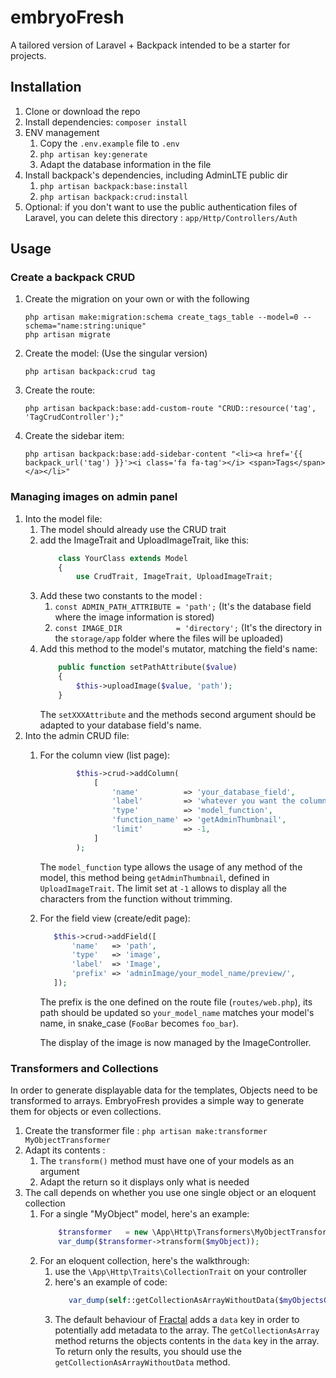 # embryoFresh
A tailored version of Laravel + Backpack intended to be a starter for projects.

## Installation

1. Clone or download the repo
2. Install dependencies: `composer install`
3. ENV management
    1. Copy the `.env.example` file to `.env`
    2. `php artisan key:generate`
    3. Adapt the database information in the file
4. Install backpack's dependencies, including AdminLTE public dir
    1. `php artisan backpack:base:install`
    2. `php artisan backpack:crud:install`
5. Optional: if you don't want to use the public authentication files of Laravel, you can delete this directory :
`app/Http/Controllers/Auth`
    
## Usage

### Create a backpack CRUD

1. Create the migration on your own or with the following
    ```
    php artisan make:migration:schema create_tags_table --model=0 --schema="name:string:unique"
    php artisan migrate
    ```
2. Create the model: (Use the singular version)
    ```
    php artisan backpack:crud tag
    ```
3. Create the route: 
    ```
    php artisan backpack:base:add-custom-route "CRUD::resource('tag', 'TagCrudController');"
    ```
4. Create the sidebar item: 
    ```
    php artisan backpack:base:add-sidebar-content "<li><a href='{{ backpack_url('tag') }}'><i class='fa fa-tag'></i> <span>Tags</span></a></li>"
    ```
    
### Managing images on admin panel

1. Into the model file:
    1. The model should already use the CRUD trait
    2. add the ImageTrait and UploadImageTrait, like this:
        ```php
            class YourClass extends Model
            {
                use CrudTrait, ImageTrait, UploadImageTrait;
        ```
    3. Add these two constants to the model :
        1. `const ADMIN_PATH_ATTRIBUTE = 'path';` (It's the database field where the image information is stored)
        2. `const IMAGE_DIR            = 'directory';` (It's the directory in the `storage/app` folder where the files will be uploaded)
    3. Add this method to the model's mutator, matching the field's name:
        ```php
            public function setPathAttribute($value)
            {
                $this->uploadImage($value, 'path');
            }
        ```
        The `setXXXAttribute` and the methods second argument should be adapted to your database field's name.
2. Into the admin CRUD file:
    1. For the column view (list page):
        ```php
                $this->crud->addColumn(
                    [
                        'name'          => 'your_database_field',
                        'label'         => 'whatever you want the column to be displayed as',
                        'type'          => 'model_function',
                        'function_name' => 'getAdminThumbnail',
                        'limit'         => -1,
                    ]
                );
        ```
        The `model_function` type allows the usage of any method of the model, this method being `getAdminThumbnail`,
    defined in `UploadImageTrait`.
    The limit set at `-1` allows to display all the characters from the function without trimming.
    2. For the field view (create/edit page):
        ```php
           $this->crud->addField([
               'name'   => 'path',
               'type'   => 'image',
               'label'  => 'Image',
               'prefix' => 'adminImage/your_model_name/preview/',
           ]);
        ```
        
        The prefix is the one defined on the route file (`routes/web.php`), its path should be updated so 
        `your_model_name` matches your model's name, in snake_case (`FooBar` becomes `foo_bar`).
        
        The display of the image is now managed by the ImageController.

### Transformers and Collections

In order to generate displayable data for the templates, Objects need to be transformed to arrays. EmbryoFresh provides
a simple way to generate them for objects or even collections.

1. Create the transformer file : `php artisan make:transformer MyObjectTransformer`
2. Adapt its contents :
    1. The `transform()` method must have one of your models as an argument
    2. Adapt the return so it displays only what is needed
3. The call depends on whether you use one single object or an eloquent collection
    1. For a single "MyObject" model, here's an example:
        ```php
            $transformer   = new \App\Http\Transformers\MyObjectTransformer();
            var_dump($transformer->transform($myObject));
        ```
    2. For an eloquent collection, here's the walkthrough:
        1. use the `\App\Http\Traits\CollectionTrait` on your controller
        2. here's an example of code:
            ```php
               var_dump(self::getCollectionAsArrayWithoutData($myObjectsCollection, new \App\Http\Transformers\MyObjectTransformer()));
            ```
        3. The default behaviour of [Fractal](https://fractal.thephpleague.com/) adds a `data` key in order to
        potentially add metadata to the array. The `getCollectionAsArray` method returns the objects contents in the
        `data` key in the array.
        To return only the results, you should use the `getCollectionAsArrayWithoutData` method.